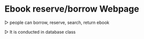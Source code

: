 # Ebook reserve/borrow Webpage
▷ people can borrow, reserve, search, return ebook

▷ It is conducted in database class
